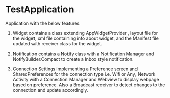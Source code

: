 # TestApplication

Application with the below features. 

1. Widget contains a class extending AppWidgetProvider , layout file for the widget, xml file containing info about widget, and the Manifest file updated with receiver class for the widget.

2. Notification contains a Notify class with a Notification Manager and NotifyBuilder.Compact to create a Inbox style notification.

3. Connection Settings implementing a Preference screen and SharedPreferences for the connection type i.e. Wifi or Any, Network Activity with a Connection Manager and Webview to display webpage based on preference. Also a Broadcast receiver to detect changes to the connection and update accordingly.
